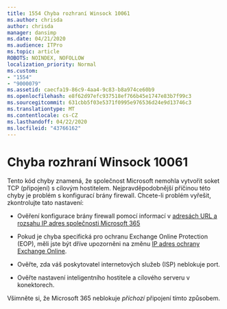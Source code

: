 ```yaml
---
title: 1554 Chyba rozhraní Winsock 10061
ms.author: chrisda
author: chrisda
manager: dansimp
ms.date: 04/21/2020
ms.audience: ITPro
ms.topic: article
ROBOTS: NOINDEX, NOFOLLOW
localization_priority: Normal
ms.custom:
- "1554"
- "9000079"
ms.assetid: caecfa19-86c9-4aa4-9c83-b8a974ce60b9
ms.openlocfilehash: e8f62d97efc937518ef766b45e1747e83b7f99c3
ms.sourcegitcommit: 631cbb5f03e5371f0995e976536d24e9d13746c3
ms.translationtype: MT
ms.contentlocale: cs-CZ
ms.lasthandoff: 04/22/2020
ms.locfileid: "43766162"
---
```

# <a name="winsock-error-10061"></a>Chyba rozhraní Winsock 10061

Tento kód chyby znamená, že společnost Microsoft nemohla vytvořit soket TCP (připojení) s cílovým hostitelem. Nejpravděpodobnější příčinou této chyby je problém s konfigurací brány firewall. Chcete-li problém vyřešit, zkontrolujte tato nastavení:

- Ověření konfigurace brány firewall pomocí informací v [adresách URL a rozsahu IP adres společnosti Microsoft 365](https://docs.microsoft.com/office365/enterprise/urls-and-ip-address-ranges)

- Pokud je chyba specifická pro ochranu Exchange Online Protection (EOP), měli jste být dříve upozorněni na změnu [IP adres ochrany Exchange Online](https://docs.microsoft.com/office365/SecurityCompliance/eop/exchange-online-protection-ip-addresses).

- Ověřte, zda váš poskytovatel internetových služeb (ISP) neblokuje port.

- Ověřte nastavení inteligentního hostitele a cílového serveru v konektorech.

Všimněte si, že Microsoft 365 neblokuje *příchozí* připojení tímto způsobem.
